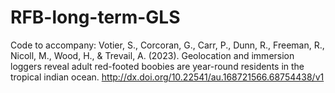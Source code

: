 # RFB-long-term-GLS
Code to accompany: Votier, S., Corcoran, G., Carr, P., Dunn, R., Freeman, R., Nicoll, M., Wood, H., & Trevail, A. (2023). Geolocation and immersion loggers reveal adult red-footed boobies are year-round residents in the tropical indian ocean. http://dx.doi.org/10.22541/au.168721566.68754438/v1
